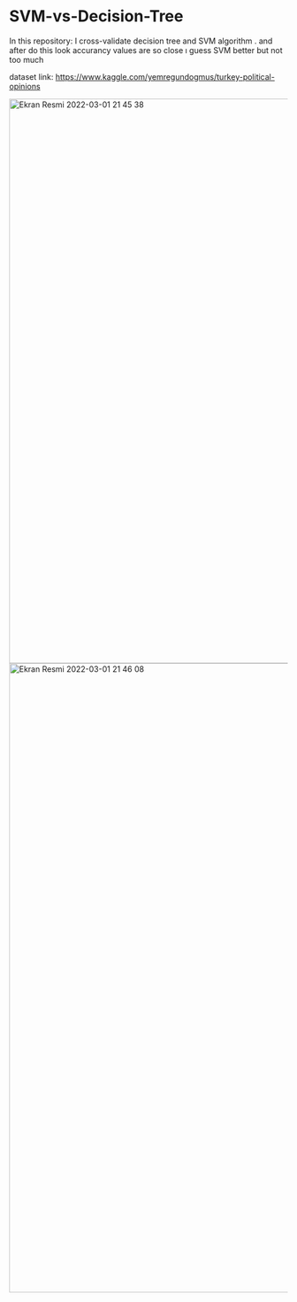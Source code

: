 # SVM-vs-Decision-Tree

In this repository: 
I cross-validate decision tree and SVM algorithm . and after do this look accurancy values are so close ı guess SVM better but not too much

dataset link:
https://www.kaggle.com/yemregundogmus/turkey-political-opinions

<img width="1019" alt="Ekran Resmi 2022-03-01 21 45 38" src="https://user-images.githubusercontent.com/50153950/156229801-82ccec38-5d97-4e67-9622-7dd3f7560392.png">
<img width="1136" alt="Ekran Resmi 2022-03-01 21 46 08" src="https://user-images.githubusercontent.com/50153950/156229893-b3f5dd63-c1a8-4100-a3d5-7b60772fd58c.png">
